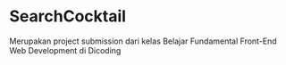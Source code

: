 # SearchCocktail
Merupakan project submission dari kelas Belajar Fundamental Front-End Web Development di Dicoding 
